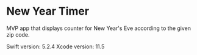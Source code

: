#  New Year Timer

MVP app that displays counter for New Year's Eve according to the given zip code.

Swift version: 5.2.4
Xcode version: 11.5
